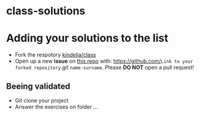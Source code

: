 # class-solutions

# Adding your solutions to the list

* Fork the respotory [kindelia/class](https://github.com/Kindelia/class/)
* Open up a new **issue** on [this repo](https://github.com/Kindelia/class-solutions/) with: 
https://github.com/<code>Link to your forked repository</code>.git <code>name-surname</code>. 
Please **DO NOT** open a pull request!

## Beeing validated
* Git clone your project
* Answer the exercises on folder ...


